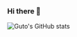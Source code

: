 ### Hi there 👋

![Guto's GitHub stats](https://github-readme-stats.vercel.app/api?username=guttemberg307&show_icons=true&cobalt)
